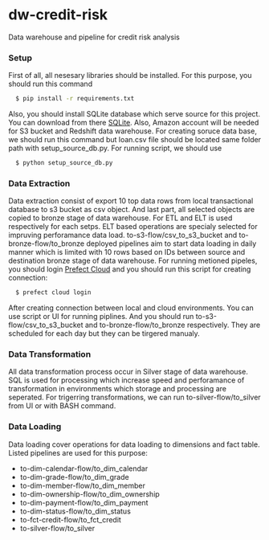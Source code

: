 # dw-credit-risk
Data warehouse and pipeline for credit risk analysis
### Setup
First of all, all nesesary libraries should be installed. For this purpose, you should run this command

```bash
  $ pip install -r requirements.txt
```
Also, you should install SQLite database which serve source for this project. You can download from there 
[SQLite](https://www.sqlite.org/draft/download.html). Also, Amazon account will be needed for S3 bucket and Redshift data warehouse. For creating soruce data base, we should run this command but loan.csv file should be located same folder path with setup_source_db.py. For running script, we should use 
```bash
  $ python setup_source_db.py
```
### Data Extraction
Data extraction consist of export 10 top data rows from local transactional database to s3 bucket as csv object. And last part, all selected objects are copied to bronze stage of data warehouse. For ETL and ELT is used respectively for each setps. ELT based operations are specialy selected for impruving perforamance data load. to-s3-flow/csv_to_s3_bucket and to-bronze-flow/to_bronze deployed pipelines aim to start data loading in daily manner which is limited with 10 rows based on IDs between source and destination bronze stage of data warehouse.
For running metioned pipeles, you should login [Prefect Cloud](https://www.prefect.io/cloud) and you should run this script for creating connection:
```bash
  $ prefect cloud login
```
After creating connection between local and cloud environments. You can use script or UI for running piplines. And you should run to-s3-flow/csv_to_s3_bucket and to-bronze-flow/to_bronze respectively. They are scheduled for each day but they can be tirgered manualy.
### Data Transformation
All data transformation process occur in Silver stage of data warehouse. SQL is used for processing which increase speed and perforamance of transformation in environments which storage and processing are seperated. For trigerring transformations, we can run to-silver-flow/to_silver from UI or with BASH command. 

### Data Loading
Data loading cover operations for data loading to dimensions and fact table. Listed pipelines are used for this purpose:
- to-dim-calendar-flow/to_dim_calendar
- to-dim-grade-flow/to_dim_grade
- to-dim-member-flow/to_dim_member
- to-dim-ownership-flow/to_dim_ownership
- to-dim-payment-flow/to_dim_payment
- to-dim-status-flow/to_dim_status
- to-fct-credit-flow/to_fct_credit
- to-silver-flow/to_silver
